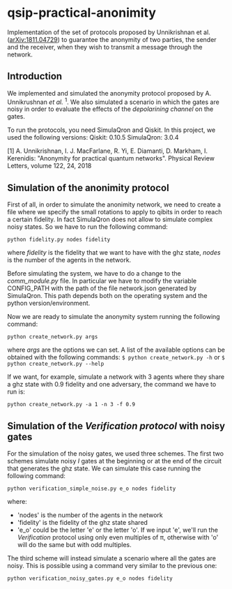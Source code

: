 qsip-practical-anonimity
=============
Implementation of the set of protocols proposed by Unnikrishnan et al. ([arXiv:1811.04729](https://arxiv.org/abs/1811.04729)) to guarantee the anonymity of two parties, the sender and the receiver, when they wish to transmit a message through the network.

## Introduction
We implemented and simulated the anonymity protocol proposed by A. Unnikrushnan *et al.* <sup>1</sup>. We also simulated a scenario in which the gates are noisy in order to evaluate the effects of the *depolarining channel* on the gates.

To run the protocols, you need SimulaQron and Qiskit. In this project, we used the following versions:
Qiskit: 0.10.5
SimulaQron: 3.0.4


[1] A. Unnikrishnan, I. J. MacFarlane, R. Yi, E. Diamanti, D. Markham, I. Kerenidis: "Anonymity for practical quantum networks". Physical Review Letters, volume 122, 24, 2018

## Simulation of the anonimity protocol
First of all, in order to simulate the anonimity network, we need to create a file where we specify the small rotations to apply to qibits in order to reach a certain fidelity. In fact SimulaQron does not allow to simulate complex noisy states.
So we have to run the following command:

```
python fidelity.py nodes fidelity
```

where *fidelity* is the fidelity that we want to have with the ghz state, *nodes* is the number of the agents in the network.

Before simulating the system, we have to do a change to the *comm_module.py* file. In particular we have to modify the variable CONFIG_PATH with the path of the file network.json generated by SimulaQron. This path depends both on the operating system and the python version/environment.

Now we are ready to simulate the anonymity system running the following command:

```
python create_network.py args
```

where *args* are the options we can set. A list of the available options can be obtained with the following commands: `$ python create_network.py -h` or `$ python create_network.py --help`

If we want, for example, simulate a network with 3 agents where they share a ghz state with 0.9 fidelity and one adversary, the command we have to run is:

```
python create_network.py -a 1 -n 3 -f 0.9
```

## Simulation of the *Verification protocol* with noisy gates
For the simulation of the noisy gates, we used three schemes. 
The first two schemes simulate noisy *I* gates at the beginning or at the end of the circuit that generates the ghz state. We can simulate this case running the following command:

```
python verification_simple_noise.py e_o nodes fidelity
```

where:
- 'nodes' is the number of the agents in the network
- 'fidelity' is the fidelity of the ghz state shared
- 'e_o' could be the letter 'e' or the letter 'o'. If we input 'e', we'll run the *Verification* protocol using only even multiples of &#960;, otherwise with 'o' will do the same but with odd multiples.

The third scheme will instead simulate a scenario where all the gates are noisy. This is possible using a command very similar to the previous one:

```
python verification_noisy_gates.py e_o nodes fidelity
```

